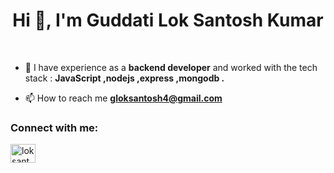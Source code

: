 <h1 align="center">Hi 👋, I'm Guddati Lok Santosh Kumar</h1><br>


- 🌱 I have experience as a **backend developer** and worked with the tech stack : **JavaScript ,nodejs ,express ,mongodb  .**

- 📫 How to reach me **gloksantosh4@gmail.com**

<h3 align="left">Connect with me:</h3>
<p align="left">
<a href="https://linkedin.com/in/loksantosh" target="_blank"><img align="center" src="https://raw.githubusercontent.com/rahuldkjain/github-profile-readme-generator/master/src/images/icons/Social/linked-in-alt.svg" alt="loksantosh" height="30" width="40" /></a>
</p>







